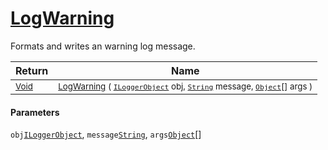 # [LogWarning](./ILoggerObjectExtensions-100663350.md)

Formats and writes an warning log message.

| Return | Name | 
| --- | --- | 
| <sub>[Void](https://docs.microsoft.com/en-us/dotnet/api/System.Void)</sub>| <sub>[LogWarning](./ILoggerObjectExtensions-100663350.md) ( [`ILoggerObject`](./../ILoggerObject.md) obj, [`String`](https://docs.microsoft.com/en-us/dotnet/api/System.String) message, [`Object`](https://docs.microsoft.com/en-us/dotnet/api/System.Object)[] args )</sub>| <br>


#### Parameters
 `obj`[`ILoggerObject`](./../ILoggerObject.md),  `message`[`String`](https://docs.microsoft.com/en-us/dotnet/api/System.String),  `args`[`Object`](https://docs.microsoft.com/en-us/dotnet/api/System.Object)[]